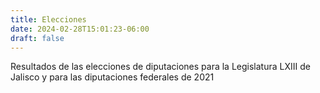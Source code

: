 ```yaml
---
title: Elecciones
date: 2024-02-28T15:01:23-06:00
draft: false
---
```


Resultados de las elecciones de diputaciones para la Legislatura
LXIII de Jalisco y para las diputaciones federales de 2021